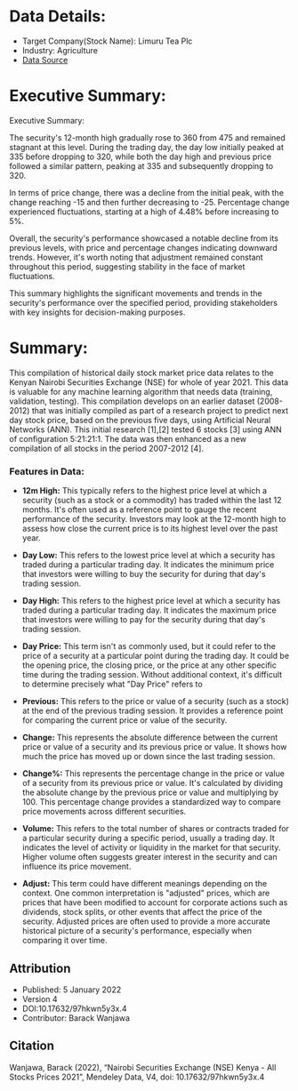 # Data Details:
- Target Company(Stock Name): Limuru Tea Plc
- Industry: Agriculture
- [Data Source]('https://data.mendeley.com/datasets/97hkwn5y3x/4')

# Executive Summary:
Executive Summary:

The security's 12-month high gradually rose to 360 from 475 and remained stagnant at this level. During the trading day, the day low initially peaked at 335 before dropping to 320, while both the day high and previous price followed a similar pattern, peaking at 335 and subsequently dropping to 320.

In terms of price change, there was a decline from the initial peak, with the change reaching -15 and then further decreasing to -25. Percentage change experienced fluctuations, starting at a high of 4.48% before increasing to 5%.

Overall, the security's performance showcased a notable decline from its previous levels, with price and percentage changes indicating downward trends. However, it's worth noting that adjustment remained constant throughout this period, suggesting stability in the face of market fluctuations.

This summary highlights the significant movements and trends in the security's performance over the specified period, providing stakeholders with key insights for decision-making purposes.

# Summary:
This compilation of historical daily stock market price data relates to the Kenyan Nairobi Securities Exchange (NSE) for whole of year 2021.  This data is valuable for any machine learning algorithm that needs data (training, validation, testing).  This compilation develops on an earlier dataset (2008-2012) that was initially compiled as part of a research project to predict next day stock price, based on the previous five days, using Artificial Neural Networks (ANN). This initial research [1],[2] tested 6 stocks [3] using ANN of configuration 5:21:21:1. The data was then enhanced as a new compilation of all stocks in the period 2007-2012 [4].


### Features in Data: 
- **12m High:** This typically refers to the highest price level at which a security (such as a stock or a commodity) has traded within the last 12 months. It's often used as a reference point to gauge the recent performance of the security. Investors may look at the 12-month high to assess how close the current price is to its highest level over the past year.

- **Day Low:** This refers to the lowest price level at which a security has traded during a particular trading day. It indicates the minimum price that investors were willing to buy the security for during that day's trading session.

- **Day High:** This refers to the highest price level at which a security has traded during a particular trading day. It indicates the maximum price that investors were willing to pay for the security during that day's trading session.

- **Day Price:** This term isn't as commonly used, but it could refer to the price of a security at a particular point during the trading day. It could be the opening price, the closing price, or the price at any other specific time during the trading session. Without additional context, it's difficult to determine precisely what "Day Price" refers to

- **Previous:** This refers to the price or value of a security (such as a stock) at the end of the previous trading session. It provides a reference point for comparing the current price or value of the security.

- **Change:** This represents the absolute difference between the current price or value of a security and its previous price or value. It shows how much the price has moved up or down since the last trading session.

- **Change%:** This represents the percentage change in the price or value of a security from its previous price or value. It's calculated by dividing the absolute change by the previous price or value and multiplying by 100. This percentage change provides a standardized way to compare price movements across different securities.

- **Volume:** This refers to the total number of shares or contracts traded for a particular security during a specific period, usually a trading day. It indicates the level of activity or liquidity in the market for that security. Higher volume often suggests greater interest in the security and can influence its price movement.

- **Adjust:** This term could have different meanings depending on the context. One common interpretation is "adjusted" prices, which are prices that have been modified to account for corporate actions such as dividends, stock splits, or other events that affect the price of the security. Adjusted prices are often used to provide a more accurate historical picture of a security's performance, especially when comparing it over time.

## Attribution
- Published: 5 January 2022
- Version 4
- DOI:10.17632/97hkwn5y3x.4
- Contributor: Barack Wanjawa

## Citation
Wanjawa, Barack (2022), “Nairobi Securities Exchange (NSE) Kenya - All Stocks Prices 2021”, Mendeley Data, V4, doi: 10.17632/97hkwn5y3x.4